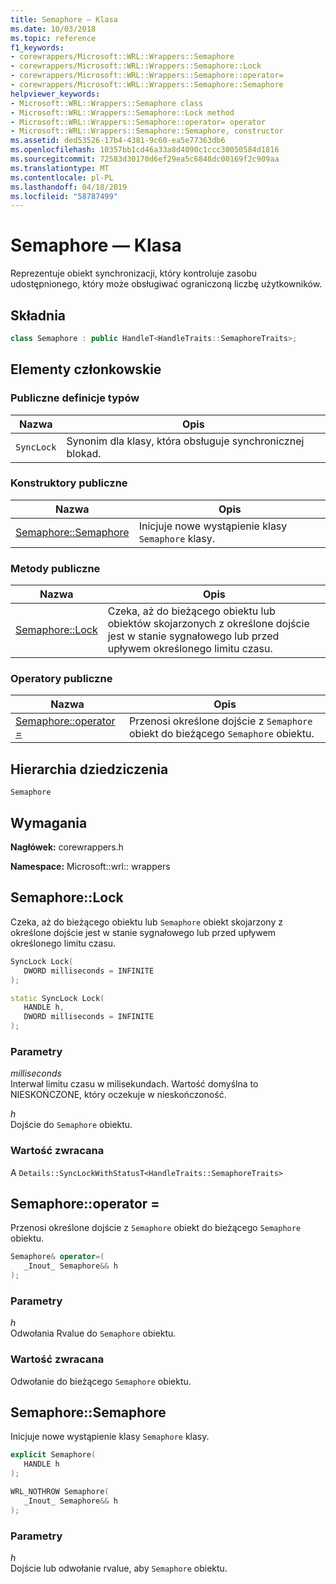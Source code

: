 ```yaml
---
title: Semaphore — Klasa
ms.date: 10/03/2018
ms.topic: reference
f1_keywords:
- corewrappers/Microsoft::WRL::Wrappers::Semaphore
- corewrappers/Microsoft::WRL::Wrappers::Semaphore::Lock
- corewrappers/Microsoft::WRL::Wrappers::Semaphore::operator=
- corewrappers/Microsoft::WRL::Wrappers::Semaphore::Semaphore
helpviewer_keywords:
- Microsoft::WRL::Wrappers::Semaphore class
- Microsoft::WRL::Wrappers::Semaphore::Lock method
- Microsoft::WRL::Wrappers::Semaphore::operator= operator
- Microsoft::WRL::Wrappers::Semaphore::Semaphore, constructor
ms.assetid: ded53526-17b4-4381-9c60-ea5e77363db6
ms.openlocfilehash: 10357bb1cd46a33a8d4090c1ccc30050584d1816
ms.sourcegitcommit: 72583d30170d6ef29ea5c6848dc00169f2c909aa
ms.translationtype: MT
ms.contentlocale: pl-PL
ms.lasthandoff: 04/18/2019
ms.locfileid: "58787499"
---
```

# <a name="semaphore-class"></a>Semaphore — Klasa

Reprezentuje obiekt synchronizacji, który kontroluje zasobu udostępnionego, który może obsługiwać ograniczoną liczbę użytkowników.

## <a name="syntax"></a>Składnia

```cpp
class Semaphore : public HandleT<HandleTraits::SemaphoreTraits>;
```

## <a name="members"></a>Elementy członkowskie

### <a name="public-typedefs"></a>Publiczne definicje typów

Nazwa       | Opis
---------- | ------------------------------------------------------
`SyncLock` | Synonim dla klasy, która obsługuje synchronicznej blokad.

### <a name="public-constructors"></a>Konstruktory publiczne

Nazwa                               | Opis
---------------------------------- | ----------------------------------------------------
[Semaphore::Semaphore](#semaphore) | Inicjuje nowe wystąpienie klasy `Semaphore` klasy.

### <a name="public-methods"></a>Metody publiczne

Nazwa                     | Opis
------------------------ | ------------------------------------------------------------------------------------------------------------------------------------------------------------
[Semaphore::Lock](#lock) | Czeka, aż do bieżącego obiektu lub obiektów skojarzonych z określone dojście jest w stanie sygnałowego lub przed upływem określonego limitu czasu.

### <a name="public-operators"></a>Operatory publiczne

Nazwa                                     | Opis
---------------------------------------- | ---------------------------------------------------------------------------------------
[Semaphore::operator =](#operator-assign) | Przenosi określone dojście z `Semaphore` obiekt do bieżącego `Semaphore` obiektu.

## <a name="inheritance-hierarchy"></a>Hierarchia dziedziczenia

`Semaphore`

## <a name="requirements"></a>Wymagania

**Nagłówek:** corewrappers.h

**Namespace:** Microsoft::wrl:: wrappers

## <a name="lock"></a>Semaphore::Lock

Czeka, aż do bieżącego obiektu lub `Semaphore` obiekt skojarzony z określone dojście jest w stanie sygnałowego lub przed upływem określonego limitu czasu.

```cpp
SyncLock Lock(
   DWORD milliseconds = INFINITE
);

static SyncLock Lock(
   HANDLE h,
   DWORD milliseconds = INFINITE
);
```

### <a name="parameters"></a>Parametry

*milliseconds*<br/>
Interwał limitu czasu w milisekundach. Wartość domyślna to NIESKOŃCZONE, który oczekuje w nieskończoność.

*h*<br/>
Dojście do `Semaphore` obiektu.

### <a name="return-value"></a>Wartość zwracana

A `Details::SyncLockWithStatusT<HandleTraits::SemaphoreTraits>`

## <a name="operator-assign"></a>Semaphore::operator =

Przenosi określone dojście z `Semaphore` obiekt do bieżącego `Semaphore` obiektu.

```cpp
Semaphore& operator=(
   _Inout_ Semaphore&& h
);
```

### <a name="parameters"></a>Parametry

*h*<br/>
Odwołania Rvalue do `Semaphore` obiektu.

### <a name="return-value"></a>Wartość zwracana

Odwołanie do bieżącego `Semaphore` obiektu.

## <a name="semaphore"></a>Semaphore::Semaphore

Inicjuje nowe wystąpienie klasy `Semaphore` klasy.

```cpp
explicit Semaphore(
   HANDLE h
);

WRL_NOTHROW Semaphore(
   _Inout_ Semaphore&& h
);
```

### <a name="parameters"></a>Parametry

*h*<br/>
Dojście lub odwołanie rvalue, aby `Semaphore` obiektu.
